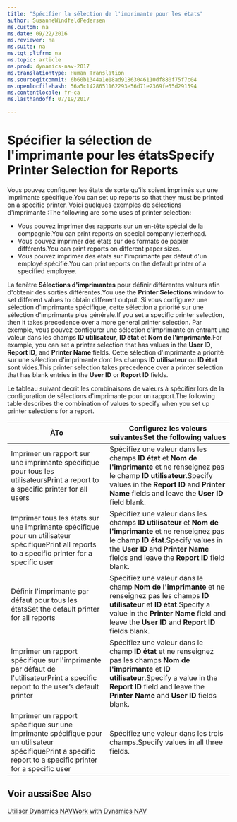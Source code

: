 ```yaml
---
title: "Spécifier la sélection de l'imprimante pour les états"
author: SusanneWindfeldPedersen
ms.custom: na
ms.date: 09/22/2016
ms.reviewer: na
ms.suite: na
ms.tgt_pltfrm: na
ms.topic: article
ms.prod: dynamics-nav-2017
ms.translationtype: Human Translation
ms.sourcegitcommit: 6b60b1344a1e18ad91863046110df880f75f7c04
ms.openlocfilehash: 56a5c1428651162293e56d71e2369fe55d291594
ms.contentlocale: fr-ca
ms.lasthandoff: 07/19/2017

---
```

    
# <a name="specify-printer-selection-for-reports"></a><span data-ttu-id="6bf32-102">Spécifier la sélection de l'imprimante pour les états</span><span class="sxs-lookup"><span data-stu-id="6bf32-102">Specify Printer Selection for Reports</span></span>
<span data-ttu-id="6bf32-103">Vous pouvez configurer les états de sorte qu'ils soient imprimés sur une imprimante spécifique.</span><span class="sxs-lookup"><span data-stu-id="6bf32-103">You can set up reports so that they must be printed on a specific printer.</span></span> <span data-ttu-id="6bf32-104">Voici quelques exemples de sélections d'imprimante :</span><span class="sxs-lookup"><span data-stu-id="6bf32-104">The following are some uses of printer selection:</span></span> 

- <span data-ttu-id="6bf32-105">Vous pouvez imprimer des rapports sur un en-tête spécial de la compagnie.</span><span class="sxs-lookup"><span data-stu-id="6bf32-105">You can print reports on special company letterhead.</span></span>
- <span data-ttu-id="6bf32-106">Vous pouvez imprimer des états sur des formats de papier différents.</span><span class="sxs-lookup"><span data-stu-id="6bf32-106">You can print reports on different paper sizes.</span></span>
- <span data-ttu-id="6bf32-107">Vous pouvez imprimer des états sur l'imprimante par défaut d'un employé spécifié.</span><span class="sxs-lookup"><span data-stu-id="6bf32-107">You can print reports on the default printer of a specified employee.</span></span>

<span data-ttu-id="6bf32-108">La fenêtre **Sélections d'imprimantes** pour définir différentes valeurs afin d'obtenir des sorties différentes.</span><span class="sxs-lookup"><span data-stu-id="6bf32-108">You use the **Printer Selections** window to set different values to obtain different output.</span></span> <span data-ttu-id="6bf32-109">Si vous configurez une sélection d'imprimante spécifique, cette sélection a priorité sur une sélection d'imprimante plus générale.</span><span class="sxs-lookup"><span data-stu-id="6bf32-109">If you set a specific printer selection, then it takes precedence over a more general printer selection.</span></span> <span data-ttu-id="6bf32-110">Par exemple, vous pouvez configurer une sélection d'imprimante en entrant une valeur dans les champs **ID utilisateur**, **ID état** et **Nom de l'imprimante**.</span><span class="sxs-lookup"><span data-stu-id="6bf32-110">For example, you can set a printer selection that has values in the **User ID**, **Report ID**, and **Printer Name** fields.</span></span> <span data-ttu-id="6bf32-111">Cette sélection d'imprimante a priorité sur une sélection d'imprimante dont les champs **ID utilisateur** ou **ID état** sont vides.</span><span class="sxs-lookup"><span data-stu-id="6bf32-111">This printer selection takes precedence over a printer selection that has blank entries in the **User ID** or **Report ID** fields.</span></span> 

<span data-ttu-id="6bf32-112">Le tableau suivant décrit les combinaisons de valeurs à spécifier lors de la configuration de sélections d'imprimante pour un rapport.</span><span class="sxs-lookup"><span data-stu-id="6bf32-112">The following table describes the combination of values to specify when you set up printer selections for a report.</span></span>

|<span data-ttu-id="6bf32-113">À</span><span class="sxs-lookup"><span data-stu-id="6bf32-113">To</span></span>                                                 |<span data-ttu-id="6bf32-114">Configurez les valeurs suivantes</span><span class="sxs-lookup"><span data-stu-id="6bf32-114">Set the following values</span></span>                                             |
|---------------------------------------------------|---------------------------------------------------------------------|
|<span data-ttu-id="6bf32-115">Imprimer un rapport sur une imprimante spécifique pour tous les utilisateurs</span><span class="sxs-lookup"><span data-stu-id="6bf32-115">Print a report to a specific printer for all users</span></span> |<span data-ttu-id="6bf32-116">Spécifiez une valeur dans les champs **ID état** et **Nom de l'imprimante** et ne renseignez pas le champ **ID utilisateur**.</span><span class="sxs-lookup"><span data-stu-id="6bf32-116">Specify values in the **Report ID** and **Printer Name** fields and leave the **User ID** field blank.</span></span>|
|<span data-ttu-id="6bf32-117">Imprimer tous les états sur une imprimante spécifique pour un utilisateur spécifique</span><span class="sxs-lookup"><span data-stu-id="6bf32-117">Print all reports to a specific printer for a specific user</span></span>|<span data-ttu-id="6bf32-118">Spécifiez une valeur dans les champs **ID utilisateur** et **Nom de l'imprimante** et ne renseignez pas le champ **ID état**.</span><span class="sxs-lookup"><span data-stu-id="6bf32-118">Specify values in the **User ID** and **Printer Name** fields and leave the **Report ID** field blank.</span></span>|
|<span data-ttu-id="6bf32-119">Définir l'imprimante par défaut pour tous les états</span><span class="sxs-lookup"><span data-stu-id="6bf32-119">Set the default printer for all reports</span></span>|<span data-ttu-id="6bf32-120">Spécifiez une valeur dans le champ **Nom de l'imprimante** et ne renseignez pas les champs **ID utilisateur** et **ID état**.</span><span class="sxs-lookup"><span data-stu-id="6bf32-120">Specify a value in the **Printer Name** field and leave the **User ID** and **Report ID** fields blank.</span></span>|
|<span data-ttu-id="6bf32-121">Imprimer un rapport spécifique sur l'imprimante par défaut de l'utilisateur</span><span class="sxs-lookup"><span data-stu-id="6bf32-121">Print a specific report to the user’s default printer</span></span>|<span data-ttu-id="6bf32-122">Spécifiez une valeur dans le champ **ID état** et ne renseignez pas les champs **Nom de l'imprimante** et **ID utilisateur**.</span><span class="sxs-lookup"><span data-stu-id="6bf32-122">Specify a value in the **Report ID** field and leave the **Printer Name** and **User ID** fields blank.</span></span>|
|<span data-ttu-id="6bf32-123">Imprimer un rapport spécifique sur une imprimante spécifique pour un utilisateur spécifique</span><span class="sxs-lookup"><span data-stu-id="6bf32-123">Print a specific report to a specific printer for a specific user</span></span>|<span data-ttu-id="6bf32-124">Spécifiez une valeur dans les trois champs.</span><span class="sxs-lookup"><span data-stu-id="6bf32-124">Specify values in all three fields.</span></span>|

## <a name="see-also"></a><span data-ttu-id="6bf32-125">Voir aussi</span><span class="sxs-lookup"><span data-stu-id="6bf32-125">See Also</span></span>
[<span data-ttu-id="6bf32-126">Utiliser Dynamics NAV</span><span class="sxs-lookup"><span data-stu-id="6bf32-126">Work with Dynamics NAV</span></span>](ui-work-product.md)

